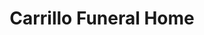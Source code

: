 ---
title: "Carrillo Funeral Home"
url: /grand-prairie/carrillo-funeral-home/
shop: Bestattungen
---